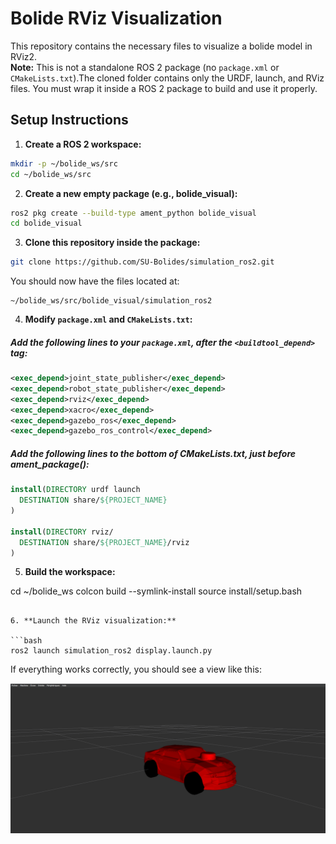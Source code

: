 # Bolide RViz Visualization

This repository contains the necessary files to visualize a bolide model in RViz2.  
**Note:** This is not a standalone ROS 2 package (no `package.xml` or `CMakeLists.txt`).The cloned folder contains only the URDF, launch, and RViz files. You must wrap it inside a ROS 2 package to build and use it properly.


## Setup Instructions

1. **Create a ROS 2 workspace:**

```bash
mkdir -p ~/bolide_ws/src
cd ~/bolide_ws/src
```


2. **Create a new empty package (e.g., bolide_visual):**

```bash
ros2 pkg create --build-type ament_python bolide_visual
cd bolide_visual
```

3. **Clone this repository inside the package:**

```bash
git clone https://github.com/SU-Bolides/simulation_ros2.git
```
You should now have the files located at:
```
~/bolide_ws/src/bolide_visual/simulation_ros2
```


4. **Modify `package.xml` and `CMakeLists.txt`:**

##### Add the following lines to your `package.xml`, after the `<buildtool_depend>` tag:

```xml
<exec_depend>joint_state_publisher</exec_depend>
<exec_depend>robot_state_publisher</exec_depend>
<exec_depend>rviz</exec_depend>
<exec_depend>xacro</exec_depend>
<exec_depend>gazebo_ros</exec_depend>
<exec_depend>gazebo_ros_control</exec_depend>
```

##### Add the following lines to the bottom of CMakeLists.txt, just before ament_package():

```cmake
install(DIRECTORY urdf launch
  DESTINATION share/${PROJECT_NAME}
)

install(DIRECTORY rviz/
  DESTINATION share/${PROJECT_NAME}/rviz
)
```

5. **Build the workspace:**

cd ~/bolide_ws
colcon build --symlink-install
source install/setup.bash
```

6. **Launch the RViz visualization:**

```bash
ros2 launch simulation_ros2 display.launch.py
```

If everything works correctly, you should see a view like this:
 
![Bolide RViz View](https://raw.githubusercontent.com/SU-Bolides/simulation_ros2/main/rviz_output.png)


